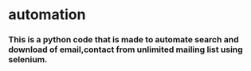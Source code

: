 # automation
<h3>This is a python code that is made to automate search and download of email,contact from unlimited mailing list using selenium.
